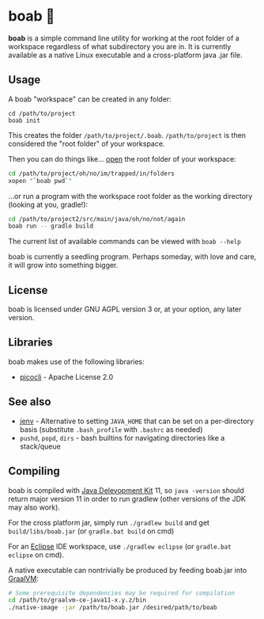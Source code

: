 # boab 🌳

**boab** is a simple command line utility for working at the root folder of a workspace regardless of what subdirectory you are in. It is currently available as a native Linux executable and a cross-platform java .jar file.

## Usage

A boab "workspace" can be created in any folder:

```
cd /path/to/project
boab init
```

This creates the folder `/path/to/project/.boab`. `/path/to/project` is then considered the "root folder" of your workspace.

Then you can do things like... [open](https://github.com/abstractsun/misc-tools/blob/master/xopen) the root folder of your workspace:

```sh
cd /path/to/project/oh/no/im/trapped/in/folders
xopen "`boab pwd`"
```

...or run a program with the workspace root folder as the working directory (looking at you, gradle!):

```sh
cd /path/to/project2/src/main/java/oh/no/not/again
boab run -- gradle build
```

The current list of available commands can be viewed with `boab --help`

boab is currently a seedling program. Perhaps someday, with love and care, it will grow into something bigger.

## License

boab is licensed under GNU AGPL version 3 or, at your option, any later version.

## Libraries

boab makes use of the following libraries:

- [picocli](https://picocli.info/) - Apache License 2.0

## See also

- [jenv](https://github.com/jenv/jenv/) - Alternative to setting `JAVA_HOME` that can be set on a per-directory basis (substitute `.bash_profile` with `.bashrc` as needed)
- `pushd`, `popd`, `dirs` - bash builtins for navigating directories like a stack/queue

## Compiling

boab is compiled with [Java Delevopment Kit](https://adoptopenjdk.net/) 11, so `java -version` should return major version 11 in order to run gradlew (other versions of the JDK may also work).

For the cross platform jar, simply run `./gradlew build` and get `build/libs/boab.jar` (or `gradle.bat build` on cmd)

For an [Eclipse](https://www.eclipse.org/downloads/) IDE workspace, use `./gradlew eclipse` (or `gradle.bat eclipse` on cmd).

A native executable can nontrivially be produced by feeding boab.jar into [GraalVM](https://www.graalvm.org/):

```sh
# Some prerequisite dependencies may be required for compilation
cd /path/to/graalvm-ce-java11-x.y.z/bin
./native-image -jar /path/to/boab.jar /desired/path/to/boab
```

